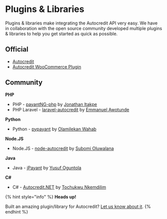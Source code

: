 # Plugins & Libraries

Plugins & libraries make integrating the Autocredit API very easy. We have in collaboration with the open source community developed multiple plugins & libraries to help you get started as quick as possible.

## **Official**

* [Autocredit](https://www.github.com/PayantNG)
* [Autocredit WooCommerce Plugin](https://wordpress.org/plugins/autocredit-woocommerce)

## **Community**

**PHP**

* PHP - [payantNG-php](https://github.com/JonathanItakpe/payantNG-php) by [Jonathan Itakpe](https://github.com/JonathanItakpe)
* PHP Laravel - [laravel-autocredit](https://github.com/olaoluwa-98/laravel-autocredit) by [Emmanuel Awotunde](https://github.com/olaoluwa-98)

**Python**

* Python - [pypayant](https://github.com/Olamyy/pypayant) by [Olamilekan Wahab](https://github.com/Olamyy)

**Node.JS**

* Node.JS - [node-autocredit](https://github.com/Subomi/node-autocredit) by [Subomi Oluwalana](https://github.com/Subomi)

**Java**

* Java - [jPayant](https://github.com/yusufoguntola/jPayant) by [Yusuf Oguntola](https://github.com/yusufoguntola)

**C\#**

* C\# - [Autocredit.NET](https://github.com/TNkemdilim/Autocredit.NET) by [Tochukwu Nkemdilim](https://github.com/TNkemdilim)

{% hint style="info" %}
**Heads up!**

Built an amazing plugin/library for Autocredit? [Let us know about it](https://autocredit.ng/support).
{% endhint %}

